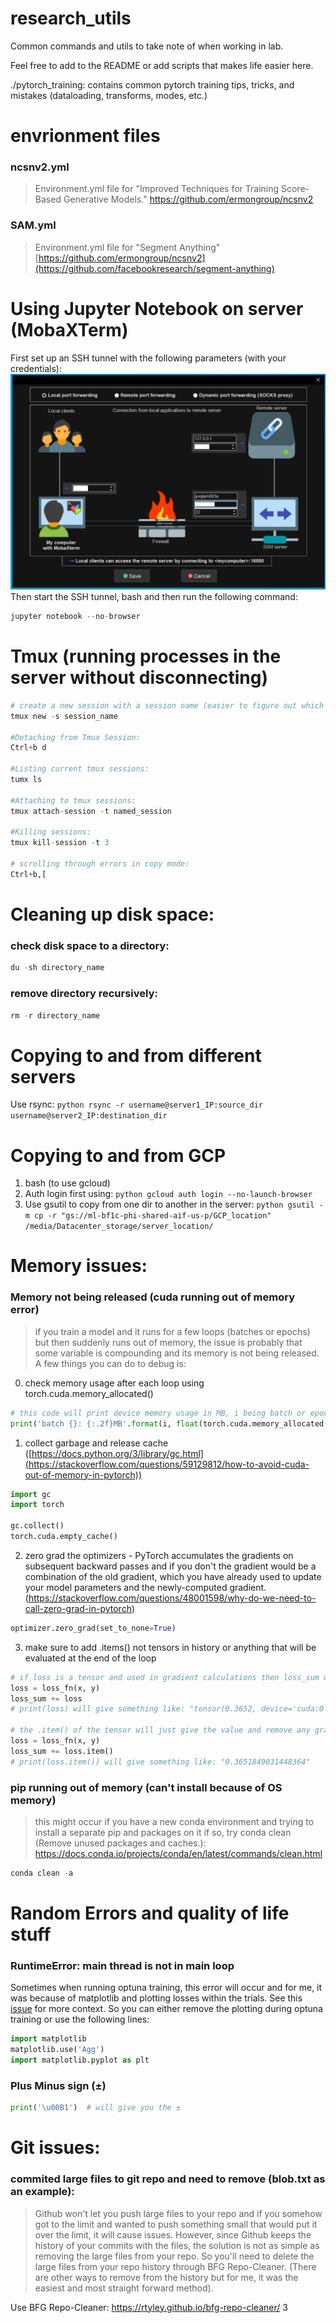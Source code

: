 # research_utils
Common commands and utils to take note of when working in lab.

Feel free to add to the README or add scripts that makes life easier here.

./pytorch_training: contains common pytorch training tips, tricks, and mistakes (dataloading, transforms, modes, etc.)

# envrionment files
### ncsnv2.yml
> Environment.yml file for "Improved Techniques for Training Score-Based Generative Models." https://github.com/ermongroup/ncsnv2
### SAM.yml
> Environment.yml file for "Segment Anything" [https://github.com/ermongroup/ncsnv2](https://github.com/facebookresearch/segment-anything)

# Using Jupyter Notebook on server (MobaXTerm)
First set up an SSH tunnel with the following parameters (with your credentials):
![SSH Tunnel setup](images/port_forwarding_servers.png)
Then start the SSH tunnel, bash and then run the following command:
```python
jupyter notebook --no-browser
```

# Tmux (running processes in the server without disconnecting)
```python
# create a new session with a session name (easier to figure out which session is which)
tmux new -s session_name

#Detaching from Tmux Session:
Ctrl+b d

#Listing current tmux sessions:
tumx ls

#Attaching to tmux sessions:
tmux attach-session -t named_session

#Killing sessions:
tmux kill-session -t 3

# scrolling through errors in copy mode:
Ctrl+b,[
```

# Cleaning up disk space:
### check disk space to a directory:
```python
du -sh directory_name
```
### remove directory recursively:
```python
rm -r directory_name
```

# Copying to and from different servers
Use rsync: ```python rsync -r username@server1_IP:source_dir username@server2_IP:destination_dir ```

# Copying to and from  GCP
1. bash (to use gcloud)
2. Auth login first using:
```python gcloud auth login --no-launch-browser ```
3. Use gsutil to copy from one dir to another in the server:
```python gsutil -m cp -r "gs://ml-bf1c-phi-shared-aif-us-p/GCP_location" /media/Datacenter_storage/server_location/ ```

# Memory issues:
### Memory not being released (cuda running out of memory error)
> if you train a model and it runs for a few loops (batches or epochs) but then suddenly runs out of memory, the issue is probably that some variable is compounding and its memory is not being released. A few things you can do to debug is:
0) check memory usage after each loop using torch.cuda.memory_allocated()
```python
# this code will print device memory usage in MB, i being batch or epoch number
print('batch {}: {:.2f}MB'.format(i, float(torch.cuda.memory_allocated(device=DEV) / (1024 * 1024))))
```

1) collect garbage and release cache ([https://docs.python.org/3/library/gc.html](https://stackoverflow.com/questions/59129812/how-to-avoid-cuda-out-of-memory-in-pytorch))
```python
import gc
import torch

gc.collect()
torch.cuda.empty_cache()
```
2) zero grad the optimizers - PyTorch accumulates the gradients on subsequent backward passes and if you don't the gradient would be a combination of the old gradient, which you have already used to update your model parameters and the newly-computed gradient. (https://stackoverflow.com/questions/48001598/why-do-we-need-to-call-zero-grad-in-pytorch)
```python
optimizer.zero_grad(set_to_none=True)
```
3) make sure to add .items() not tensors in history or anything that will be evaluated at the end of the loop
```python
# if loss is a tensor and used in gradient calculations then loss_sum will accumulate memory
loss = loss_fn(x, y)
loss_sum += loss
# print(loss) will give something like: "tensor(0.3652, device='cuda:0', grad_fn=<MulBackward0>)"

# the .item() of the tensor will just give the value and remove any gradient 
loss = loss_fn(x, y)
loss_sum += loss.item()
# print(loss.item()) will give something like: "0.3651849031448364"
```

### pip running out of memory (can't install because of OS memory)
> this might occur if you have a new conda environment and trying to install a separate pip and packages on it
if so, try conda clean (Remove unused packages and caches.): https://docs.conda.io/projects/conda/en/latest/commands/clean.html
```python
conda clean -a
```

# Random Errors and quality of life stuff
### RuntimeError: main thread is not in main loop
Sometimes when running optuna training, this error will occur and for me, it was because of matplotlib and plotting losses within the trials. See this [issue](https://github.com/r9y9/deepvoice3_pytorch/issues/5) for more context. So you can either remove the plotting during optuna training or use the following lines:

```python
import matplotlib
matplotlib.use('Agg')
import matplotlib.pyplot as plt
```

### Plus Minus sign (±)
```python
print('\u00B1')  # will give you the ±
```

# Git issues:
### commited large files to git repo and need to remove (blob.txt as an example):
> Github won't let you push large files to your repo and if you somehow got to the limit and wanted to push something small that would put it over the limit, it will cause issues. However, since Github keeps the history of your commits with the files, the solution is not as simple as removing the large files from your repo. So you'll need to delete the large files from your repo history through BFG Repo-Cleaner. (There are other ways to remove from the history but for me, it was the easiest and most straight forward method).

Use BFG Repo-Cleaner: https://rtyley.github.io/bfg-repo-cleaner/
3
